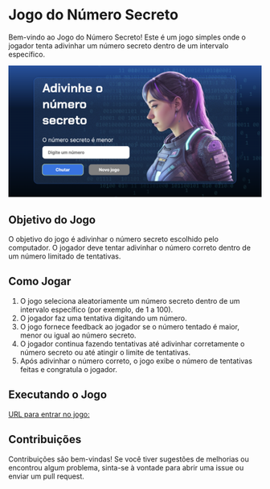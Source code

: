 # Jogo do Número Secreto

Bem-vindo ao Jogo do Número Secreto! Este é um jogo simples onde o jogador tenta adivinhar um número secreto dentro de um intervalo específico.

![Descrição da imagem](img/principal.png)

## Objetivo do Jogo

O objetivo do jogo é adivinhar o número secreto escolhido pelo computador. O jogador deve tentar adivinhar o número correto dentro de um número limitado de tentativas.

## Como Jogar

1. O jogo seleciona aleatoriamente um número secreto dentro de um intervalo específico (por exemplo, de 1 a 100).
2. O jogador faz uma tentativa digitando um número.
3. O jogo fornece feedback ao jogador se o número tentado é maior, menor ou igual ao número secreto.
4. O jogador continua fazendo tentativas até adivinhar corretamente o número secreto ou até atingir o limite de tentativas.
5. Após adivinhar o número correto, o jogo exibe o número de tentativas feitas e congratula o jogador.

## Executando o Jogo

[URL para entrar no jogo:](https://jogo-numero-misterioso.vercel.app)

## Contribuições

Contribuições são bem-vindas! Se você tiver sugestões de melhorias ou encontrou algum problema, sinta-se à vontade para abrir uma issue ou enviar um pull request.




